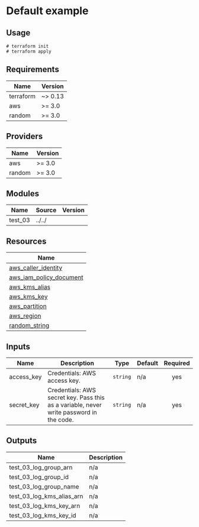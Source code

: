 # Default example

## Usage

```
# terraform init
# terraform apply
```

<!-- BEGINNING OF PRE-COMMIT-TERRAFORM DOCS HOOK -->
## Requirements

| Name | Version |
|------|---------|
| terraform | ~> 0.13 |
| aws | >= 3.0 |
| random | >= 3.0 |

## Providers

| Name | Version |
|------|---------|
| aws | >= 3.0 |
| random | >= 3.0 |

## Modules

| Name | Source | Version |
|------|--------|---------|
| test_03 | ../../ |  |

## Resources

| Name |
|------|
| [aws_caller_identity](https://registry.terraform.io/providers/hashicorp/aws/latest/docs/data-sources/caller_identity) |
| [aws_iam_policy_document](https://registry.terraform.io/providers/hashicorp/aws/latest/docs/data-sources/iam_policy_document) |
| [aws_kms_alias](https://registry.terraform.io/providers/hashicorp/aws/latest/docs/resources/kms_alias) |
| [aws_kms_key](https://registry.terraform.io/providers/hashicorp/aws/latest/docs/resources/kms_key) |
| [aws_partition](https://registry.terraform.io/providers/hashicorp/aws/latest/docs/data-sources/partition) |
| [aws_region](https://registry.terraform.io/providers/hashicorp/aws/latest/docs/data-sources/region) |
| [random_string](https://registry.terraform.io/providers/hashicorp/random/latest/docs/resources/string) |

## Inputs

| Name | Description | Type | Default | Required |
|------|-------------|------|---------|:--------:|
| access\_key | Credentials: AWS access key. | `string` | n/a | yes |
| secret\_key | Credentials: AWS secret key. Pass this as a variable, never write password in the code. | `string` | n/a | yes |

## Outputs

| Name | Description |
|------|-------------|
| test\_03\_log\_group\_arn | n/a |
| test\_03\_log\_group\_id | n/a |
| test\_03\_log\_group\_name | n/a |
| test\_03\_log\_kms\_alias\_arn | n/a |
| test\_03\_log\_kms\_key\_arn | n/a |
| test\_03\_log\_kms\_key\_id | n/a |
<!-- END OF PRE-COMMIT-TERRAFORM DOCS HOOK -->

